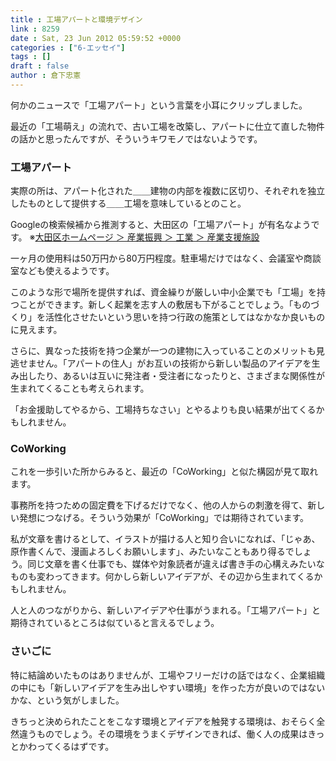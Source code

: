 ```yaml
---
title : 工場アパートと環境デザイン
link : 8259
date : Sat, 23 Jun 2012 05:59:52 +0000
categories : ["6-エッセイ"]
tags : []
draft : false
author : 倉下忠憲
---
```


何かのニュースで「工場アパート」という言葉を小耳にクリップしました。

最近の「工場萌え」の流れで、古い工場を改築し、アパートに仕立て直した物件の話かと思ったんですが、そういうキワモノではないようです。

<h3>工場アパート</h3>
実際の所は、アパート化された＿＿建物の内部を複数に区切り、それぞれを独立したものとして提供する＿＿工場を意味しているとのこと。

Googleの検索候補から推測すると、大田区の「工場アパート」が有名なようです。
※<a href="http://www.city.ota.tokyo.jp/sangyo/kogyo/sangyou_sien_shisetsu/index.html">大田区ホームページ ＞ 産業振興 ＞ 工業 ＞ 産業支援施設</a>

一ヶ月の使用料は50万円から80万円程度。駐車場だけではなく、会議室や商談室なども使えるようです。

このような形で場所を提供すれば、資金繰りが厳しい中小企業でも「工場」を持つことができます。新しく起業を志す人の敷居も下がることでしょう。「ものづくり」を活性化させたいという思いを持つ行政の施策としてはなかなか良いものに見えます。

さらに、異なった技術を持つ企業が一つの建物に入っていることのメリットも見逃せません。「アパートの住人」がお互いの技術から新しい製品のアイデアを生み出したり、あるいは互いに発注者・受注者になったりと、さまざまな関係性が生まれてくることも考えられます。

「お金援助してやるから、工場持ちなさい」とやるよりも良い結果が出てくるかもしれません。

<h3>CoWorking</h3>	
これを一歩引いた所からみると、最近の「CoWorking」と似た構図が見て取れます。

事務所を持つための固定費を下げるだけでなく、他の人からの刺激を得て、新しい発想につなげる。そういう効果が「CoWorking」では期待されています。

私が文章を書けるとして、イラストが描ける人と知り合いになれば、「じゃあ、原作書くんで、漫画よろしくお願いします」、みたいなこともあり得るでしょう。同じ文章を書く仕事でも、媒体や対象読者が違えば書き手の心構えみたいなものも変わってきます。何かしら新しいアイデアが、その辺から生まれてくるかもしれません。

人と人のつながりから、新しいアイデアや仕事がうまれる。「工場アパート」と期待されているところは似ていると言えるでしょう。
<h3>さいごに</h3>
特に結論めいたものはありませんが、工場やフリーだけの話ではなく、企業組織の中にも「新しいアイデアを生み出しやすい環境」を作った方が良いのではないかな、という気がしました。

きちっと決められたことをこなす環境とアイデアを触発する環境は、おそらく全然違うものでしょう。その環境をうまくデザインできれば、働く人の成果はきっとかわってくるはずです。




